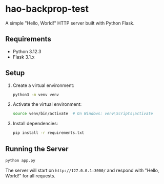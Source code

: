 # hao-backprop-test

A simple "Hello, World!" HTTP server built with Python Flask.

## Requirements

- Python 3.12.3
- Flask 3.1.x

## Setup

1. Create a virtual environment:
   ```bash
   python3 -m venv venv
   ```

2. Activate the virtual environment:
   ```bash
   source venv/bin/activate  # On Windows: venv\Scripts\activate
   ```

3. Install dependencies:
   ```bash
   pip install -r requirements.txt
   ```

## Running the Server

```bash
python app.py
```

The server will start on `http://127.0.0.1:3000/` and respond with "Hello, World!" for all requests.
